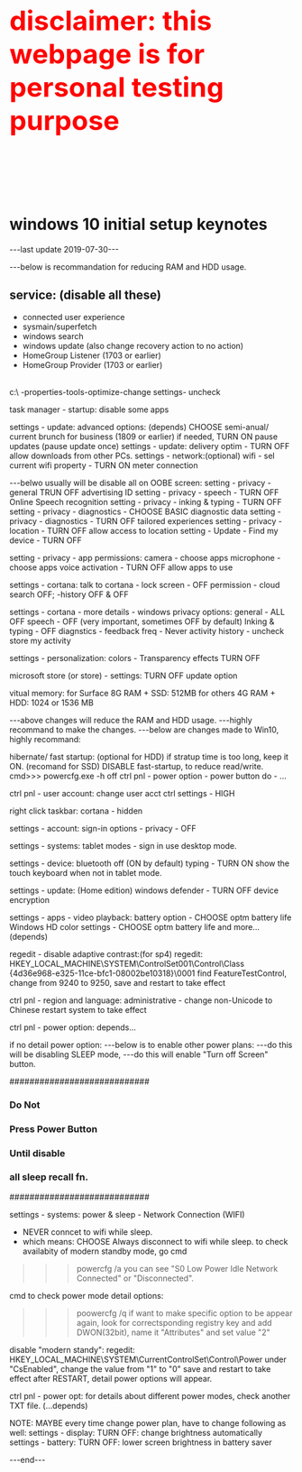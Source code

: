 <style>
#important{
	font-size:30px;
	color:red;
	//text-align:center;
</style>
	

<p style="color:red;font-weight:bold;font-size:5vw;"> disclaimer: this webpage is for personal testing purpose </p>
<br>
<br>
<br>
<h1>windows 10 initial setup keynotes</h1>

---last update 2019-07-30---


---below is recommandation for reducing RAM and HDD usage.

<h2>service: (disable all these)</h2>
<ul>
	<li>connected user experience</li>
	<li>sysmain/superfetch</li>
	<li>windows search</li>
	<li>windows update (also change recovery action to no action)</li>
	<li>HomeGroup Listener (1703 or earlier)</li> 
	<li>HomeGroup Provider (1703 or earlier)</li>
</ul>
<br>
c:\ 
  -properties-tools-optimize-change settings- uncheck

task manager - startup:
  disable some apps

settings - update:
  advanced options: (depends)
	CHOOSE semi-anual/ current brunch for business (1809 or earlier)
	if needed, TURN ON pause updates (pause update once)
settings - update:
  delivery optim - TURN OFF allow downloads from other PCs.
settings - network:(optional)
  wifi - sel current wifi property - TURN ON meter connection


---belwo usually will be disable all on OOBE screen:
setting - privacy - general TRUN OFF advertising ID
setting - privacy - speech - TURN OFF Online Speech recognition 
setting - privacy - inking & typing - TURN OFF 
setting - privacy - diagnostics - CHOOSE BASIC diagnostic data
setting - privacy - diagnostics - TURN OFF tailored experiences
setting - privacy - location - TURN OFF allow access to location
setting - Update - Find my device - TURN OFF

setting - privacy - app permissions:
  camera - choose apps
  microphone - choose apps
  voice activation - TURN OFF allow apps to use 

settings - cortana:
  talk to cortana - lock screen - OFF
  permission - cloud search OFF; -history OFF & OFF

settings - cortana - more details - windows privacy options:
  general - ALL OFF
  speech - OFF (very important, sometimes OFF by default)
  Inking & typing - OFF
  diagnstics - feedback freq - Never
  activity history - uncheck store my activity

settings - personalization:
  colors - Transparency effects TURN OFF

microsoft store (or store) - settings:
  TURN OFF update option

vitual memory:
  for Surface 8G RAM + SSD: 512MB
  for others 4G RAM + HDD: 1024 or 1536 MB



---above changes will reduce the RAM and HDD usage. 
---highly recommand to make the changes.
---below are changes made to Win10, highly recommand:


hibernate/ fast startup: 
  (optional for HDD)
  if stratup time is too long, keep it ON.
  (recomand for SSD)
  DISABLE fast-startup, to reduce read/write.
  cmd>>> powercfg.exe -h off
  ctrl pnl - power option - power button do - ...

ctrl pnl - user account:
  change user acct ctrl settings - HIGH

right click taskbar:
  cortana - hidden

settings - account:
  sign-in options - privacy - OFF

settings - systems:
  tablet modes - sign in use desktop mode.

settings - device:
  bluetooth off (ON by default)
  typing - TURN ON show the touch keyboard when not in tablet mode.

settings - update: (Home edition)
  windows defender - TURN OFF device encryption

settings - apps - video playback:
  battery option - CHOOSE optm battery life
  Windows HD color settings - CHOOSE optm battery life
  and more...(depends)

regedit -
  disable adaptive contrast:(for sp4)
  regedit:
    HKEY_LOCAL_MACHINE\SYSTEM\ControlSet001\Control\Class\
    {4d36e968-e325-11ce-bfc1-08002be10318}\0001
    find FeatureTestControl, change from 9240 to 9250,
    save and restart to take effect

ctrl pnl - region and language: 
  administrative - change non-Unicode to Chinese
  restart system to take effect

ctrl pnl - power option:
  depends...

if no detail power option:
---below is to enable other power plans:
---do this will be disabling SLEEP mode, 
---do this will enable "Turn off Screen" button.

############################
###        Do Not        ### 
###  Press Power Button  ### 
###     Until disable    ###
### all sleep recall fn. ###
############################

settings - systems:
  power & sleep - Network Connection (WIFI) 
  - NEVER conncet to wifi while sleep.
  - which means: CHOOSE Always disconnect to wifi while sleep.
  to check availabity of modern standby mode, go cmd
  >>> powercfg /a
  you can see "S0 Low Power Idle Network Connected" or "Disconnected".

cmd to check power mode detail options:
  >>> poowercfg /q
if want to make specific option to be appear again, look for correctsponding
registry key and add DWON(32bit), name it "Attributes" and set value "2"

disable "modern standy":
regedit:
  HKEY_LOCAL_MACHINE\SYSTEM\CurrentControlSet\Control\Power
  under "CsEnabled", change the value from "1" to "0"
  save and restart to take effect
  after RESTART, detail power options will appear. 

ctrl pnl - power opt:
  for details about different power modes, check another TXT file.
  (...depends)

NOTE: MAYBE every time change power plan, have to change following as well:
settings - display: 
  TURN OFF: change brightness automatically
settings - battery:
  TURN OFF: lower screen brightness in battery saver

---end---
